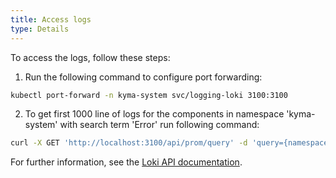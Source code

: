 ```yaml
---
title: Access logs
type: Details
---
```


To access the logs, follow these steps:

1. Run the following command to configure port forwarding:
```bash
kubectl port-forward -n kyma-system svc/logging-loki 3100:3100
```

2. To get first 1000 line of logs for the components in namespace 'kyma-system' with search term 'Error' run following command:
```bash
curl -X GET 'http://localhost:3100/api/prom/query' -d 'query={namespace="kyma-system"}' -d 'regexp=Error' -d 'limit=1000'
```

For further information, see the [Loki API documentation](https://github.com/grafana/loki/blob/master/docs/api.md).
